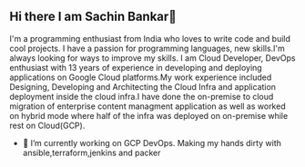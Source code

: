## Hi there I am Sachin Bankar👋
I'm a programming enthusiast from India who loves to write code and build cool projects. I have a passion for programming languages, new skills.I'm always looking for ways to improve my skills.
I am Cloud Developer, DevOps enthusiast with 13 years of experience in developing and deploying applications on Google Cloud platforms.My work experience included Designing, Developing and Architecting the Cloud Infra and application deployment inside the cloud infra.I have done the on-premise to cloud migration of enterprise content managment application as well as worked on hybrid mode where half of the infra was deployed on on-premise while rest on Cloud(GCP).

- 🔭 I’m currently working on GCP DevOps. Making my hands dirty with ansible,terraform,jenkins and packer
